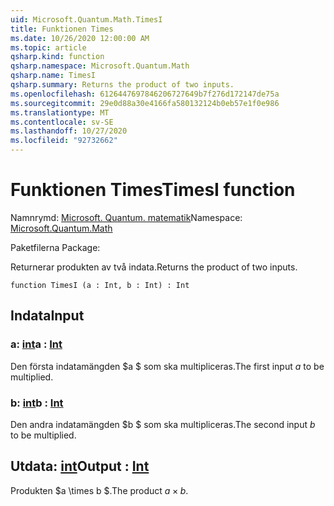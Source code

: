```yaml
---
uid: Microsoft.Quantum.Math.TimesI
title: Funktionen Times
ms.date: 10/26/2020 12:00:00 AM
ms.topic: article
qsharp.kind: function
qsharp.namespace: Microsoft.Quantum.Math
qsharp.name: TimesI
qsharp.summary: Returns the product of two inputs.
ms.openlocfilehash: 6126447697846206727649b7f276d172147de75a
ms.sourcegitcommit: 29e0d88a30e4166fa580132124b0eb57e1f0e986
ms.translationtype: MT
ms.contentlocale: sv-SE
ms.lasthandoff: 10/27/2020
ms.locfileid: "92732662"
---
```

# <a name="timesi-function"></a><span data-ttu-id="d6071-102">Funktionen Times</span><span class="sxs-lookup"><span data-stu-id="d6071-102">TimesI function</span></span>

<span data-ttu-id="d6071-103">Namnrymd: [Microsoft. Quantum. matematik](xref:Microsoft.Quantum.Math)</span><span class="sxs-lookup"><span data-stu-id="d6071-103">Namespace: [Microsoft.Quantum.Math](xref:Microsoft.Quantum.Math)</span></span>

<span data-ttu-id="d6071-104">Paketfilerna [](https://nuget.org/packages/)</span><span class="sxs-lookup"><span data-stu-id="d6071-104">Package: [](https://nuget.org/packages/)</span></span>


<span data-ttu-id="d6071-105">Returnerar produkten av två indata.</span><span class="sxs-lookup"><span data-stu-id="d6071-105">Returns the product of two inputs.</span></span>

```qsharp
function TimesI (a : Int, b : Int) : Int
```


## <a name="input"></a><span data-ttu-id="d6071-106">Indata</span><span class="sxs-lookup"><span data-stu-id="d6071-106">Input</span></span>

### <a name="a--int"></a><span data-ttu-id="d6071-107">a: [int](xref:microsoft.quantum.lang-ref.int)</span><span class="sxs-lookup"><span data-stu-id="d6071-107">a : [Int](xref:microsoft.quantum.lang-ref.int)</span></span>

<span data-ttu-id="d6071-108">Den första indatamängden $a $ som ska multipliceras.</span><span class="sxs-lookup"><span data-stu-id="d6071-108">The first input $a$ to be multiplied.</span></span>


### <a name="b--int"></a><span data-ttu-id="d6071-109">b: [int](xref:microsoft.quantum.lang-ref.int)</span><span class="sxs-lookup"><span data-stu-id="d6071-109">b : [Int](xref:microsoft.quantum.lang-ref.int)</span></span>

<span data-ttu-id="d6071-110">Den andra indatamängden $b $ som ska multipliceras.</span><span class="sxs-lookup"><span data-stu-id="d6071-110">The second input $b$ to be multiplied.</span></span>



## <a name="output--int"></a><span data-ttu-id="d6071-111">Utdata: [int](xref:microsoft.quantum.lang-ref.int)</span><span class="sxs-lookup"><span data-stu-id="d6071-111">Output : [Int](xref:microsoft.quantum.lang-ref.int)</span></span>

<span data-ttu-id="d6071-112">Produkten $a \times b $.</span><span class="sxs-lookup"><span data-stu-id="d6071-112">The product $a \times b$.</span></span>